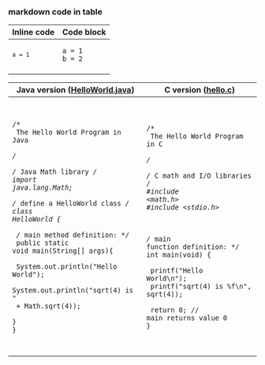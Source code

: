 
### markdown code in table

| Inline code                     | Code block                                          |
| ------------------------------- | --------------------------------------------------- |
| <pre><code>`a = 1`</code></pre> | <pre><code>a = 1</code><br><code>b = 2</code></pre> |
|                                 |                                                     |



| Java version ([HelloWorld.java](https://diveintosystems.org/book/Appendix1/_attachments/HelloWorld.java))                                                                                                                                                                                                                                                                                                                       | C version ([hello.c](https://diveintosystems.org/book/Appendix1/_attachments/hello.c))                                                                                                                                                                                                                                                                            |
| ------------------------------------------------------------------------------------------------------------------------------------------------------------------------------------------------------------------------------------------------------------------------------------------------------------------------------------------------------------------------------------------------------------------------------- | ----------------------------------------------------------------------------------------------------------------------------------------------------------------------------------------------------------------------------------------------------------------------------------------------------------------------------------------------------------------- |
| <pre><code><br><br>/*<br>    The Hello World Program in Java<br> */<br><br>/* Java Math library */<br>import java.lang.Math;<br><br>/* define a HelloWorld class */<br>class HelloWorld {<br><br>  /* main method definition: */<br>  public static void main(String[] args){<br><br>   System.out.println("Hello World");<br>   System.out.println("sqrt(4) is "<br>         + Math.sqrt(4));<br>  }<br>}<br><br></code></pre> | <pre><code c><br>/*<br>    The Hello World Program in C<br> */<br><br>/* C math and I/O libraries */<br>#include <math.h><br>#include <stdio.h><br><br><br><br>/* main function definition: */<br>int main(void) {<br><br>    printf("Hello World\n");<br>    printf("sqrt(4) is %f\n", sqrt(4));<br><br>    return 0;  // main returns value 0<br>}</code></pre> |
|                                                                                                                                                                                                                                                                                                                                                                                                                                 |                                                                                                                                                                                                                                                                                                                                                                   |
|                                                                                                                                                                                                                                                                                                                                                                                                                                 |                                                                                                                                                                                                                                                                                                                                                                   |





